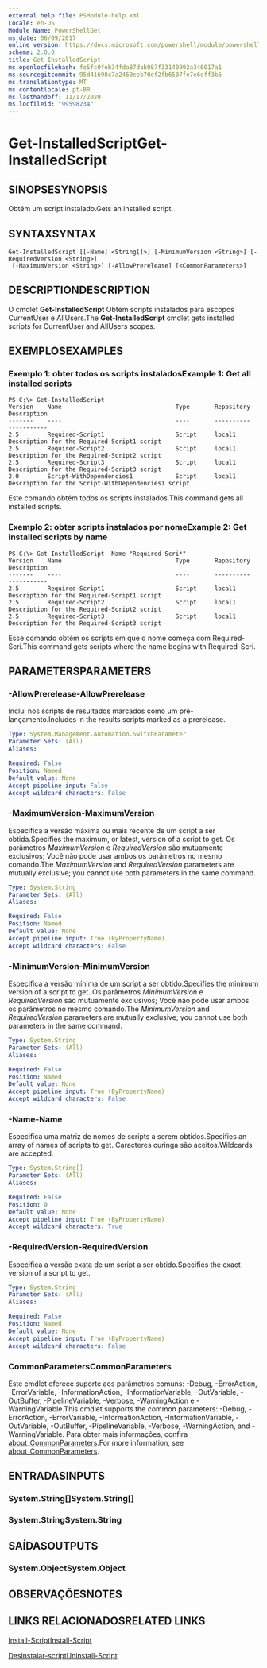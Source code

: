 ```yaml
---
external help file: PSModule-help.xml
Locale: en-US
Module Name: PowerShellGet
ms.date: 06/09/2017
online version: https://docs.microsoft.com/powershell/module/powershellget/get-installedscript?view=powershell-7.2&WT.mc_id=ps-gethelp
schema: 2.0.0
title: Get-InstalledScript
ms.openlocfilehash: fe5fc0feb34fda87dab987f33140992a346017a1
ms.sourcegitcommit: 95d41698c7a2450eeb70ef2fb6507fe7e6eff3b6
ms.translationtype: MT
ms.contentlocale: pt-BR
ms.lasthandoff: 11/17/2020
ms.locfileid: "99598234"
---
```

# <span data-ttu-id="5c1bd-102">Get-InstalledScript</span><span class="sxs-lookup"><span data-stu-id="5c1bd-102">Get-InstalledScript</span></span>

## <span data-ttu-id="5c1bd-103">SINOPSE</span><span class="sxs-lookup"><span data-stu-id="5c1bd-103">SYNOPSIS</span></span>
<span data-ttu-id="5c1bd-104">Obtém um script instalado.</span><span class="sxs-lookup"><span data-stu-id="5c1bd-104">Gets an installed script.</span></span>

## <span data-ttu-id="5c1bd-105">SYNTAX</span><span class="sxs-lookup"><span data-stu-id="5c1bd-105">SYNTAX</span></span>

```
Get-InstalledScript [[-Name] <String[]>] [-MinimumVersion <String>] [-RequiredVersion <String>]
 [-MaximumVersion <String>] [-AllowPrerelease] [<CommonParameters>]
```

## <span data-ttu-id="5c1bd-106">DESCRIPTION</span><span class="sxs-lookup"><span data-stu-id="5c1bd-106">DESCRIPTION</span></span>

<span data-ttu-id="5c1bd-107">O cmdlet **Get-InstalledScript** Obtém scripts instalados para escopos CurrentUser e AllUsers.</span><span class="sxs-lookup"><span data-stu-id="5c1bd-107">The **Get-InstalledScript** cmdlet gets installed scripts for CurrentUser and AllUsers scopes.</span></span>

## <span data-ttu-id="5c1bd-108">EXEMPLOS</span><span class="sxs-lookup"><span data-stu-id="5c1bd-108">EXAMPLES</span></span>

### <span data-ttu-id="5c1bd-109">Exemplo 1: obter todos os scripts instalados</span><span class="sxs-lookup"><span data-stu-id="5c1bd-109">Example 1: Get all installed scripts</span></span>

```
PS C:\> Get-InstalledScript
Version    Name                                Type       Repository           Description
-------    ----                                ----       ----------           -----------
2.5        Required-Script1                    Script     local1               Description for the Required-Script1 script
2.5        Required-Script2                    Script     local1               Description for the Required-Script2 script
2.5        Required-Script3                    Script     local1               Description for the Required-Script3 script
2.0        Script-WithDependencies1            Script     local1               Description for the Script-WithDependencies1 script
```

<span data-ttu-id="5c1bd-110">Este comando obtém todos os scripts instalados.</span><span class="sxs-lookup"><span data-stu-id="5c1bd-110">This command gets all installed scripts.</span></span>

### <span data-ttu-id="5c1bd-111">Exemplo 2: obter scripts instalados por nome</span><span class="sxs-lookup"><span data-stu-id="5c1bd-111">Example 2: Get installed scripts by name</span></span>

```
PS C:\> Get-InstalledScript -Name "Required-Scri*"
Version    Name                                Type       Repository           Description
-------    ----                                ----       ----------           -----------
2.5        Required-Script1                    Script     local1               Description for the Required-Script1 script
2.5        Required-Script2                    Script     local1               Description for the Required-Script2 script
2.5        Required-Script3                    Script     local1               Description for the Required-Script3 script
```

<span data-ttu-id="5c1bd-112">Esse comando obtém os scripts em que o nome começa com Required-Scri.</span><span class="sxs-lookup"><span data-stu-id="5c1bd-112">This command gets scripts where the name begins with Required-Scri.</span></span>

## <span data-ttu-id="5c1bd-113">PARAMETERS</span><span class="sxs-lookup"><span data-stu-id="5c1bd-113">PARAMETERS</span></span>

### <span data-ttu-id="5c1bd-114">-AllowPrerelease</span><span class="sxs-lookup"><span data-stu-id="5c1bd-114">-AllowPrerelease</span></span>

<span data-ttu-id="5c1bd-115">Inclui nos scripts de resultados marcados como um pré-lançamento.</span><span class="sxs-lookup"><span data-stu-id="5c1bd-115">Includes in the results scripts marked as a prerelease.</span></span>

```yaml
Type: System.Management.Automation.SwitchParameter
Parameter Sets: (All)
Aliases:

Required: False
Position: Named
Default value: None
Accept pipeline input: False
Accept wildcard characters: False
```

### <span data-ttu-id="5c1bd-116">-MaximumVersion</span><span class="sxs-lookup"><span data-stu-id="5c1bd-116">-MaximumVersion</span></span>

<span data-ttu-id="5c1bd-117">Especifica a versão máxima ou mais recente de um script a ser obtida.</span><span class="sxs-lookup"><span data-stu-id="5c1bd-117">Specifies the maximum, or latest, version of a script to get.</span></span>
<span data-ttu-id="5c1bd-118">Os parâmetros *MaximumVersion* e *RequiredVersion* são mutuamente exclusivos; Você não pode usar ambos os parâmetros no mesmo comando.</span><span class="sxs-lookup"><span data-stu-id="5c1bd-118">The *MaximumVersion* and *RequiredVersion* parameters are mutually exclusive; you cannot use both parameters in the same command.</span></span>

```yaml
Type: System.String
Parameter Sets: (All)
Aliases:

Required: False
Position: Named
Default value: None
Accept pipeline input: True (ByPropertyName)
Accept wildcard characters: False
```

### <span data-ttu-id="5c1bd-119">-MinimumVersion</span><span class="sxs-lookup"><span data-stu-id="5c1bd-119">-MinimumVersion</span></span>

<span data-ttu-id="5c1bd-120">Especifica a versão mínima de um script a ser obtido.</span><span class="sxs-lookup"><span data-stu-id="5c1bd-120">Specifies the minimum version of a script to get.</span></span>
<span data-ttu-id="5c1bd-121">Os parâmetros *MinimumVersion* e *RequiredVersion* são mutuamente exclusivos; Você não pode usar ambos os parâmetros no mesmo comando.</span><span class="sxs-lookup"><span data-stu-id="5c1bd-121">The *MinimumVersion* and *RequiredVersion* parameters are mutually exclusive; you cannot use both parameters in the same command.</span></span>

```yaml
Type: System.String
Parameter Sets: (All)
Aliases:

Required: False
Position: Named
Default value: None
Accept pipeline input: True (ByPropertyName)
Accept wildcard characters: False
```

### <span data-ttu-id="5c1bd-122">-Name</span><span class="sxs-lookup"><span data-stu-id="5c1bd-122">-Name</span></span>

<span data-ttu-id="5c1bd-123">Especifica uma matriz de nomes de scripts a serem obtidos.</span><span class="sxs-lookup"><span data-stu-id="5c1bd-123">Specifies an array of names of scripts to get.</span></span>
<span data-ttu-id="5c1bd-124">Caracteres curinga são aceitos.</span><span class="sxs-lookup"><span data-stu-id="5c1bd-124">Wildcards are accepted.</span></span>

```yaml
Type: System.String[]
Parameter Sets: (All)
Aliases:

Required: False
Position: 0
Default value: None
Accept pipeline input: True (ByPropertyName)
Accept wildcard characters: True
```

### <span data-ttu-id="5c1bd-125">-RequiredVersion</span><span class="sxs-lookup"><span data-stu-id="5c1bd-125">-RequiredVersion</span></span>

<span data-ttu-id="5c1bd-126">Especifica a versão exata de um script a ser obtido.</span><span class="sxs-lookup"><span data-stu-id="5c1bd-126">Specifies the exact version of a script to get.</span></span>

```yaml
Type: System.String
Parameter Sets: (All)
Aliases:

Required: False
Position: Named
Default value: None
Accept pipeline input: True (ByPropertyName)
Accept wildcard characters: False
```

### <span data-ttu-id="5c1bd-127">CommonParameters</span><span class="sxs-lookup"><span data-stu-id="5c1bd-127">CommonParameters</span></span>

<span data-ttu-id="5c1bd-128">Este cmdlet oferece suporte aos parâmetros comuns: -Debug, -ErrorAction, -ErrorVariable, -InformationAction, -InformationVariable, -OutVariable, -OutBuffer, -PipelineVariable, -Verbose, -WarningAction e -WarningVariable.</span><span class="sxs-lookup"><span data-stu-id="5c1bd-128">This cmdlet supports the common parameters: -Debug, -ErrorAction, -ErrorVariable, -InformationAction, -InformationVariable, -OutVariable, -OutBuffer, -PipelineVariable, -Verbose, -WarningAction, and -WarningVariable.</span></span> <span data-ttu-id="5c1bd-129">Para obter mais informações, confira [about_CommonParameters](https://go.microsoft.com/fwlink/?LinkID=113216).</span><span class="sxs-lookup"><span data-stu-id="5c1bd-129">For more information, see [about_CommonParameters](https://go.microsoft.com/fwlink/?LinkID=113216).</span></span>

## <span data-ttu-id="5c1bd-130">ENTRADAS</span><span class="sxs-lookup"><span data-stu-id="5c1bd-130">INPUTS</span></span>

### <span data-ttu-id="5c1bd-131">System.String[]</span><span class="sxs-lookup"><span data-stu-id="5c1bd-131">System.String[]</span></span>

### <span data-ttu-id="5c1bd-132">System.String</span><span class="sxs-lookup"><span data-stu-id="5c1bd-132">System.String</span></span>

## <span data-ttu-id="5c1bd-133">SAÍDAS</span><span class="sxs-lookup"><span data-stu-id="5c1bd-133">OUTPUTS</span></span>

### <span data-ttu-id="5c1bd-134">System.Object</span><span class="sxs-lookup"><span data-stu-id="5c1bd-134">System.Object</span></span>

## <span data-ttu-id="5c1bd-135">OBSERVAÇÕES</span><span class="sxs-lookup"><span data-stu-id="5c1bd-135">NOTES</span></span>

## <span data-ttu-id="5c1bd-136">LINKS RELACIONADOS</span><span class="sxs-lookup"><span data-stu-id="5c1bd-136">RELATED LINKS</span></span>

[<span data-ttu-id="5c1bd-137">Install-Script</span><span class="sxs-lookup"><span data-stu-id="5c1bd-137">Install-Script</span></span>](Install-Script.md)

[<span data-ttu-id="5c1bd-138">Desinstalar-script</span><span class="sxs-lookup"><span data-stu-id="5c1bd-138">Uninstall-Script</span></span>](Uninstall-Script.md)

